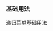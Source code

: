 ### 基础用法

递归菜单基础用法
<source-block>
    <template v-slot:comp>
        <press-row>
            <menu-demo1/>
        </press-row>
    </template>
    <template v-slot:code>
        <source-code lang="vue" url="/menu/menu-demo1.vue"/>
    </template>
</source-block>